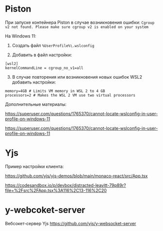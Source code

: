 # Piston

При запуске контейнера Piston в случае возникновения ошибки: `Cgroup v2 not found. Please make sure cgroup v2 is enabled on your system`

На Windows 11:

1. Создать файл `%UserProfile%\.wslconfig`

2. Добавить в файл настройки:

```
[wsl2]
kernelCommandLine = cgroup_no_v1=all
```

3. В случае повторения или возникновения новых ошибок WSL2 добавить настройки:

```
memory=4GB # Limits VM memory in WSL 2 to 4 GB
processors=2 # Makes the WSL 2 VM use two virtual processors
```

Дополнительные материалы:

https://superuser.com/questions/1765370/cannot-locate-wslconfig-in-user-profile-on-windows-11

https://superuser.com/questions/1765370/cannot-locate-wslconfig-in-user-profile-on-windows-11

# Yjs

Пример настройки клиента:

https://github.com/yjs/yjs-demos/blob/main/monaco-react/src/App.tsx

https://codesandbox.io/p/devbox/distracted-leavitt-79p89r?file=%2Fsrc%2FApp.tsx%3A116%2C13-116%2C20

# y-webcoket-server

Вебсокет-сервер Yjs https://github.com/yjs/y-websocket-server
